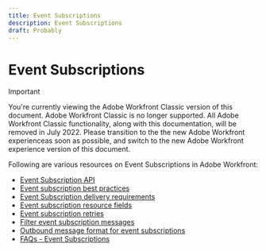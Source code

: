 ```yaml
---
title: Event Subscriptions
description: Event Subscriptions
draft: Probably
---
```

# Event Subscriptions

>[!IMPORTANT]
>
>You're currently viewing the Adobe Workfront Classic version of this document. Adobe Workfront Classic is no longer supported. All Adobe Workfront Classic functionality, along with this documentation, will be removed in July 2022. Please transition to the the new Adobe Workfront experienceas soon as possible, and switch to the new Adobe Workfront experience version of this document.

Following are various resources on Event Subscriptions in Adobe Workfront:

* [Event Subscription API](../../wf-api/general/event-subs-api.md) 
* [Event subscription best practices](../../wf-api/general/event-sub-best-practice.md) 
* [Event Subscription delivery requirements](../../wf-api/general/setup-event-sub-endpoint.md) 
* [Event subscription resource fields](../../wf-api/api/event-sub-resource-fields.md) 
* [Event subscription retries](../../wf-api/api/event-sub-retries.md) 
* [Filter event subscription messages](../../wf-api/api/filter-event-sub-messages.md) 
* [Outbound message format for event subscriptions](../../wf-api/api/message-format-event-subs.md) 
* [FAQs - Event Subscriptions](../../wf-api/general/event-subs-faq.md)


